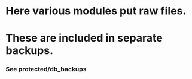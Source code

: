 # Here various modules put raw files.
# These are included in separate backups.

### See protected/db_backups

